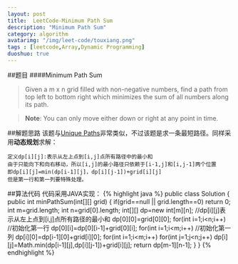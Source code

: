 ```yaml
---
layout: post
title:  LeetCode-Minimum Path Sum
description: "Minimum Path Sum"
category: algorithm
avatarimg: "/img/leet-code/touxiang.png"
tags : [leetcode,Array,Dynamic Programming]
duoshuo: true
---
```

##题目
####Minimum Path Sum
>Given a m x n grid filled with non-negative numbers, find a path from top left to bottom right which minimizes the sum of all numbers along its path.

>**Note**: You can only move either down or right at any point in time.

<!-- more -->
	
##解题思路
该题与[Unique Paths][1]非常类似，不过该题是求一条最短路径。同样采用**动态规划**求解：

	定义dp[i][j]:表示从左上点到[i,j]点所有路径中的最小和
	由于只能向下和向右移动，所以[i,j]的最小路径只依赖于[i-1,j]和[i,j-1]两个位置
	即dp[i][j]=min(dp[i-1][j]，dp[i][j-1])+grid[i][j]
	但是第一行和第一列要特殊处理。	


##算法代码
代码采用JAVA实现：
{% highlight java %}
public class Solution {
    public int minPathSum(int[][] grid) {
        if(grid==null || grid.length==0)
        	return 0;
        int m=grid.length;
        int n=grid[0].length;
        int[][] dp=new int[m][n]; //dp[i][j]表示从左上点到[i,j]点所有路径的最小和
        dp[0][0]=grid[0][0];
        for(int i=1;i<n;i++)  //初始化第一行
        	dp[0][i]=dp[0][i-1]+grid[0][i]; 
        for(int i=1;i<m;i++)  //初始化第一列
        	dp[i][0]=dp[i-1][0]+grid[i][0];
        for(int i=1;i<m;i++)
        	for(int j=1;j<n;j++)
        		dp[i][j]=Math.min(dp[i-1][j],dp[i][j-1])+grid[i][j];
        return dp[m-1][n-1]; 
    }
}
{% endhighlight %}

[1]:http://pisxw.com/algorithm/Unique-Paths.html
